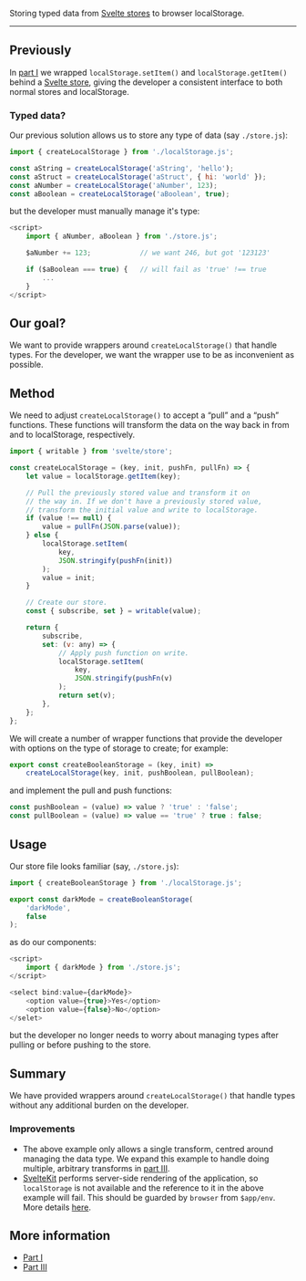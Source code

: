 Storing typed data from [Svelte
stores](https://svelte.dev/docs#4_Prefix_stores_with_$_to_access_their_values)
to browser localStorage.

---

## Previously

In [part I](/technical/svelte/persist-localStorage) we wrapped
```localStorage.setItem()``` and ```localStorage.getItem()``` behind a [Svelte
store](https://svelte.dev/docs#svelte_store), giving the developer a consistent
interface to both normal stores and localStorage.

### Typed data?

Our previous solution allows us to store any type of data (say ```./store.js```):

```js
import { createLocalStorage } from './localStorage.js';

const aString = createLocalStorage('aString', 'hello');
const aStruct = createLocalStorage('aStruct', { hi: 'world' });
const aNumber = createLocalStorage('aNumber', 123);
const aBoolean = createLocalStorage('aBoolean', true);
```

but the developer must manually manage it's type:

```js
<script>
    import { aNumber, aBoolean } from './store.js';

    $aNumber += 123;            // we want 246, but got '123123'

    if ($aBoolean === true) {   // will fail as 'true' !== true
        ...
    }
</script>
```

## Our goal?

We want to provide wrappers around ```createLocalStorage()``` that handle
types. For the developer, we want the wrapper use to be as inconvenient as
possible.

## Method

We need to adjust ```createLocalStorage()``` to accept a &ldquo;pull&rdquo; and a
&ldquo;push&rdquo; functions. These functions will transform the data on the
way back in from  and to localStorage, respectively.

```js
import { writable } from 'svelte/store';

const createLocalStorage = (key, init, pushFn, pullFn) => {
    let value = localStorage.getItem(key);

    // Pull the previously stored value and transform it on
    // the way in. If we don't have a previously stored value,
    // transform the initial value and write to localStorage.
    if (value !== null) {
        value = pullFn(JSON.parse(value));
    } else {
        localStorage.setItem(
            key,
            JSON.stringify(pushFn(init))
        );
        value = init;
    }

    // Create our store.
    const { subscribe, set } = writable(value);

    return {
        subscribe,
        set: (v: any) => {
            // Apply push function on write.
            localStorage.setItem(
                key,
                JSON.stringify(pushFn(v)
            );
            return set(v);
        },
    };
};
```

We will create a number of wrapper functions that provide the developer with
options on the type of storage to create; for example:

```js
export const createBooleanStorage = (key, init) =>
    createLocalStorage(key, init, pushBoolean, pullBoolean);
```

and implement the pull and push functions:

```js
const pushBoolean = (value) => value ? 'true' : 'false';
const pullBoolean = (value) => value == 'true' ? true : false;
```

## Usage

Our store file looks familiar (say, ```./store.js```):

```js
import { createBooleanStorage } from './localStorage.js';

export const darkMode = createBooleanStorage(
    'darkMode',
    false
);
```

as do our components:

```js
<script>
    import { darkMode } from './store.js';
</script>

<select bind:value={darkMode}>
    <option value={true}>Yes</option>
    <option value={false}>No</option>
</selet>
```

but the developer no longer needs to worry about managing types after pulling
or before pushing to the store.

## Summary

We have provided wrappers around ```createLocalStorage()``` that handle types
without any additional burden on the developer.

### Improvements

- The above example only allows a single transform, centred around managing the
  data type. We expand this example to handle doing multiple, arbitrary transforms
  in [part III](/technical/svelte/persist-transforms).
- [SvelteKit](https://kit.svelte.dev) performs server-side rendering of the
  application, so ```localStorage``` is not available and the reference to it in
  the above example will fail. This should be guarded by ```browser``` from
  ```$app/env```. More details
  [here](https://kit.svelte.dev/docs#modules-$app-env).


## More information

- [Part I](/technical/svelte/persist-localStorage)
- [Part III](/technical/svelte/persist-transforms)
